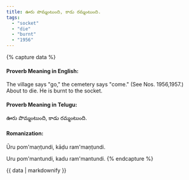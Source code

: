 ```yaml
---
title: ఊరు పొమ్మంటుంది, కాడు రమ్మంటుంది.
tags:
  - "socket"
  - "die"
  - "burnt"
  - "1956"
---
```


{% capture data %}
#### Proverb Meaning in English:
The village says "go," the cemetery says "come."
(See Nos. 1956,1957.)
About to die.
He is burnt to the socket.

#### Proverb Meaning in Telugu:
ఊరు పొమ్మంటుంది, కాడు రమ్మంటుంది.

#### Romanization:
Ūru pom'maṇṭundi, kāḍu ram'maṇṭundi.

Uru pom'mantundi, kadu ram'mantundi.
{% endcapture %}

{{ data | markdownify }}

